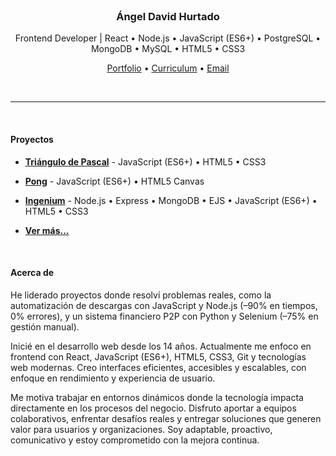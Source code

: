 <br>

<h3 align="center">Ángel David Hurtado</h3>

<p align="center">
	Frontend Developer | React • Node.js • JavaScript (ES6+) • PostgreSQL • MongoDB • MySQL • HTML5 • CSS3
</p>

<p align="center">
	<a href="https://angeldavidhurtado.github.io/">Portfolio</a> •
	<a href="https://angeldavidhurtado.github.io/%C3%81ngel%20David%20Hurtado%20-%20Frontend%20Developer.pdf">Curriculum</a> •
	<a href="https://mail.google.com/mail/?view=cm&fs=1&to=angeldavidhurtado.dev@gmail.com&su=Revisamos tu GitHub - Hablemos&body=Hola Ángel,%0D%0A%0D%0ASoy [tu nombre] de [nombre empresa]. Hemos revisado tu GitHub y nos gustaría [asunto]">Email</a>
	<!--
	<a href="https://www.linkedin.com/in/angel-david-hurtado/">LinkedIn</a>
	-->
</p>

<br>

<hr>

<br>

#### Proyectos

* [**Triángulo de Pascal**](https://angeldavidhurtado.github.io/pascals-triangle/) - JavaScript (ES6+) • HTML5 • CSS3

* [**Pong**](https://angeldavidhurtado.github.io/pong/) - JavaScript (ES6+) • HTML5 Canvas

<!--
* [**EduGames**](https://edugamesclub.github.io/) - React • Vite • JavaScript (ES6+) • HTML5 • CSS3
-->

* [**Ingenium**](https://ingeniumedu.onrender.com/) - Node.js • Express • MongoDB • EJS • JavaScript (ES6+) • HTML5 • CSS3

* [**Ver más...**](https://angeldavidhurtado.github.io)

<br>

#### Acerca de

He liderado proyectos donde resolví problemas reales, como la automatización de descargas con JavaScript y Node.js (–90% en tiempos, 0% errores), y un sistema financiero P2P con Python y Selenium (–75% en gestión manual).

Inicié en el desarrollo web desde los 14 años. Actualmente me enfoco en frontend con React, JavaScript (ES6+), HTML5, CSS3, Git y tecnologías web modernas. Creo interfaces eficientes, accesibles y escalables, con enfoque en rendimiento y experiencia de usuario.

Me motiva trabajar en entornos dinámicos donde la tecnología impacta directamente en los procesos del negocio. Disfruto aportar a equipos colaborativos, enfrentar desafíos reales y entregar soluciones que generen valor para usuarios y organizaciones. Soy adaptable, proactivo, comunicativo y estoy comprometido con la mejora continua.

<br>
